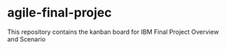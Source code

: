 # agile-final-projec
This repository contains the kanban board for IBM Final Project Overview and Scenario 
